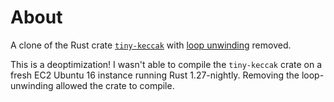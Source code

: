 # About

A clone of the Rust crate
[`tiny-keccak`](https://github.com/debris/tiny-keccak) with
[loop unwinding](https://en.wikipedia.org/wiki/Loop_unrolling) removed.

This is a deoptimization! I wasn't able to compile the `tiny-keccak` crate
on a fresh EC2 Ubuntu 16 instance running Rust 1.27-nightly. Removing the
loop-unwinding allowed the crate to compile.

